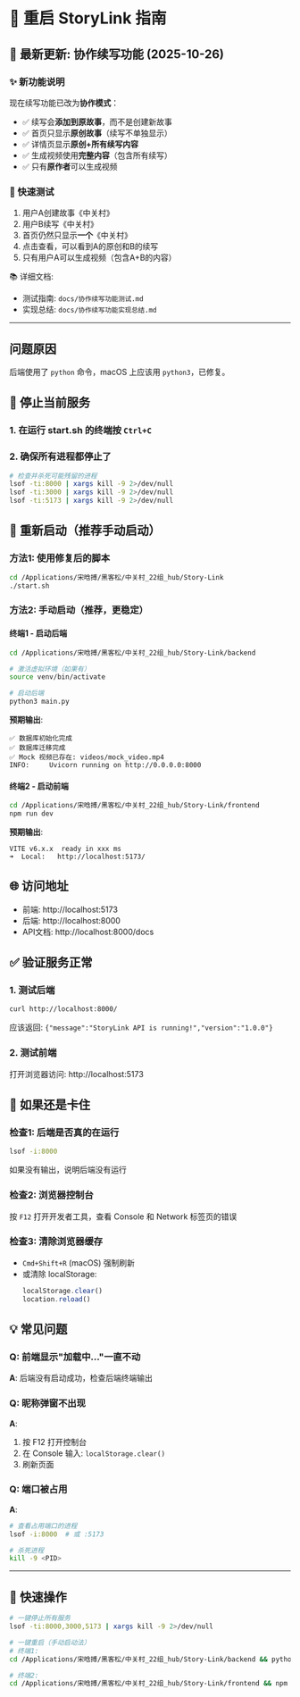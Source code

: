 # 🔄 重启 StoryLink 指南

## 🎉 最新更新: 协作续写功能 (2025-10-26)

### ✨ 新功能说明

现在续写功能已改为**协作模式**：

- ✅ 续写会**添加到原故事**，而不是创建新故事
- ✅ 首页只显示**原创故事**（续写不单独显示）
- ✅ 详情页显示**原创+所有续写内容**
- ✅ 生成视频使用**完整内容**（包含所有续写）
- ✅ 只有**原作者**可以生成视频

### 📖 快速测试

1. 用户A创建故事《中关村》
2. 用户B续写《中关村》
3. 首页仍然只显示**一个**《中关村》
4. 点击查看，可以看到A的原创和B的续写
5. 只有用户A可以生成视频（包含A+B的内容）

📚 详细文档:
- 测试指南: `docs/协作续写功能测试.md`
- 实现总结: `docs/协作续写功能实现总结.md`

---

## 问题原因
后端使用了 `python` 命令，macOS 上应该用 `python3`，已修复。

## 🛑 停止当前服务

### 1. 在运行 start.sh 的终端按 `Ctrl+C`

### 2. 确保所有进程都停止了
```bash
# 检查并杀死可能残留的进程
lsof -ti:8000 | xargs kill -9 2>/dev/null
lsof -ti:3000 | xargs kill -9 2>/dev/null
lsof -ti:5173 | xargs kill -9 2>/dev/null
```

## 🚀 重新启动（推荐手动启动）

### 方法1: 使用修复后的脚本
```bash
cd /Applications/宋晗搏/黑客松/中关村_22组_hub/Story-Link
./start.sh
```

### 方法2: 手动启动（推荐，更稳定）

#### 终端1 - 启动后端
```bash
cd /Applications/宋晗搏/黑客松/中关村_22组_hub/Story-Link/backend

# 激活虚拟环境（如果有）
source venv/bin/activate

# 启动后端
python3 main.py
```

**预期输出**:
```
✅ 数据库初始化完成
✅ 数据库迁移完成
✅ Mock 视频已存在: videos/mock_video.mp4
INFO:     Uvicorn running on http://0.0.0.0:8000
```

#### 终端2 - 启动前端
```bash
cd /Applications/宋晗搏/黑客松/中关村_22组_hub/Story-Link/frontend
npm run dev
```

**预期输出**:
```
VITE v6.x.x  ready in xxx ms
➜  Local:   http://localhost:5173/
```

## 🌐 访问地址

- 前端: http://localhost:5173
- 后端: http://localhost:8000
- API文档: http://localhost:8000/docs

## ✅ 验证服务正常

### 1. 测试后端
```bash
curl http://localhost:8000/
```
应该返回: `{"message":"StoryLink API is running!","version":"1.0.0"}`

### 2. 测试前端
打开浏览器访问: http://localhost:5173

## 🐛 如果还是卡住

### 检查1: 后端是否真的在运行
```bash
lsof -i:8000
```
如果没有输出，说明后端没有运行

### 检查2: 浏览器控制台
按 `F12` 打开开发者工具，查看 Console 和 Network 标签页的错误

### 检查3: 清除浏览器缓存
- `Cmd+Shift+R` (macOS) 强制刷新
- 或清除 localStorage: 
  ```javascript
  localStorage.clear()
  location.reload()
  ```

## 💡 常见问题

### Q: 前端显示"加载中..."一直不动
**A**: 后端没有启动成功，检查后端终端输出

### Q: 昵称弹窗不出现
**A**: 
1. 按 F12 打开控制台
2. 在 Console 输入: `localStorage.clear()`
3. 刷新页面

### Q: 端口被占用
**A**: 
```bash
# 查看占用端口的进程
lsof -i:8000  # 或 :5173

# 杀死进程
kill -9 <PID>
```

---

## 🎯 快速操作

```bash
# 一键停止所有服务
lsof -ti:8000,3000,5173 | xargs kill -9 2>/dev/null

# 一键重启（手动启动法）
# 终端1:
cd /Applications/宋晗搏/黑客松/中关村_22组_hub/Story-Link/backend && python3 main.py

# 终端2:
cd /Applications/宋晗搏/黑客松/中关村_22组_hub/Story-Link/frontend && npm run dev
```

